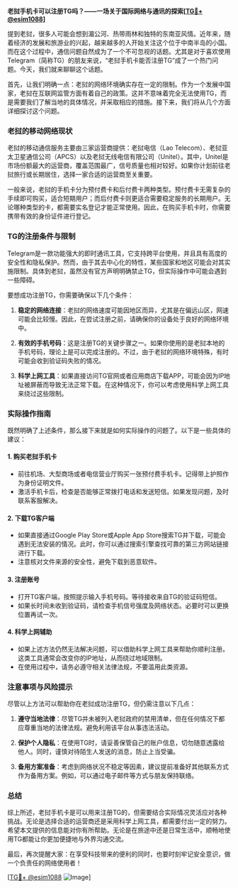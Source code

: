 **老挝手机卡可以注册TG吗？——一场关于国际网络与通讯的探索[[TG💪+ @esim1088](https://t.me/s/esim1088)]**

提到老挝，很多人可能会想到湄公河、热带雨林和独特的东南亚风情。近年来，随着经济的发展和旅游业的兴起，越来越多的人开始关注这个位于中南半岛的小国。而在这个过程中，通信问题自然成为了一个不可忽视的话题。尤其是对于喜欢使用Telegram（简称TG）的朋友来说，“老挝手机卡能否注册TG”成了一个热门问题。今天，我们就来聊聊这个话题。

首先，让我们明确一点：老挝的网络环境确实存在一定的限制。作为一个发展中国家，老挝在互联网监管方面有着自己的政策。这并不意味着完全无法使用TG，而是需要我们了解当地的具体情况，并采取相应的措施。接下来，我们将从几个方面详细探讨这个问题。

### 老挝的移动网络现状

老挝的移动通信服务主要由三家运营商提供：老挝电信（Lao Telecom）、老挝亚太卫星通信公司（APCS）以及老挝无线电信有限公司（Unitel）。其中，Unitel是市场份额最大的运营商，覆盖范围最广，信号质量也相对较好。如果你计划前往老挝旅行或长期居住，选择一家合适的运营商至关重要。

一般来说，老挝的手机卡分为预付费卡和后付费卡两种类型。预付费卡无需复杂的手续即可购买，适合短期用户；而后付费卡则更适合需要稳定服务的长期用户。无论哪种类型的卡，都需要实名登记才能正常使用。因此，在购买手机卡时，你需要携带有效的身份证件进行登记。

### TG的注册条件与限制

Telegram是一款功能强大的即时通讯工具，它支持跨平台使用，并且具有高度的安全性和隐私保护。然而，由于其去中心化的特性，某些国家和地区可能会对其实施限制。具体到老挝，虽然没有官方声明明确禁止TG，但实际操作中可能会遇到一些障碍。

要想成功注册TG，你需要确保以下几个条件：

1. **稳定的网络连接**：老挝的网络速度可能因地区而异，尤其是在偏远山区，网速可能会比较慢。因此，在尝试注册之前，请确保你的设备处于良好的网络环境中。
   
2. **有效的手机号码**：这是注册TG的关键步骤之一。如果你使用的是老挝本地的手机号码，理论上是可以完成注册的。不过，由于老挝的网络环境特殊，有时可能会收到验证码失败的情况。

3. **科学上网工具**：如果直接访问TG官网或者应用商店下载APP，可能会因为IP地址被屏蔽而导致无法正常下载。在这种情况下，你可以考虑使用科学上网工具来绕过这些限制。

### 实际操作指南

既然明确了上述条件，那么接下来就是如何实际操作的问题了。以下是一些具体的建议：

#### 1. 购买老挝手机卡
- 前往机场、大型商场或者电信营业厅购买一张预付费手机卡。记得带上护照作为身份证明文件。
- 激活手机卡后，检查是否能够正常拨打电话和发送短信。如果发现问题，及时联系客服解决。

#### 2. 下载TG客户端
- 如果直接通过Google Play Store或Apple App Store搜索TG并下载，可能会遇到无法安装的情况。此时，你可以通过搜索引擎查找可靠的第三方网站链接进行下载。
- 注意核对文件来源的安全性，避免下载到恶意软件。

#### 3. 注册账号
- 打开TG客户端，按照提示输入手机号码。等待接收来自TG的验证码短信。
- 如果长时间未收到验证码，请检查手机信号强度及网络状态。必要时可以更换位置再试一次。

#### 4. 科学上网辅助
- 如果上述方法仍然无法解决问题，可以借助科学上网工具来帮助你顺利注册。这类工具通常会改变你的IP地址，从而绕过地域限制。
- 在使用过程中，请务必遵守相关法律法规，不要滥用此类资源。

### 注意事项与风险提示

尽管以上方法可以帮助你在老挝成功注册TG，但仍需注意以下几点：

1. **遵守当地法律**：尽管TG并未被列入老挝政府的禁用清单，但在任何情况下都应尊重当地的法律法规。避免利用该平台从事违法活动。

2. **保护个人隐私**：在使用TG时，请妥善保管自己的账户信息，切勿随意透露给他人。同时，谨慎对待陌生人发送的消息，防止上当受骗。

3. **备用方案准备**：考虑到网络状况不稳定等因素，建议提前准备好其他联系方式作为备用方案。例如，可以通过电子邮件等方式与朋友保持联络。

### 总结

综上所述，老挝手机卡是可以用来注册TG的，但需要结合实际情况灵活应对各种挑战。无论是选择合适的运营商还是采用科学上网工具，都需要付出一定的努力。希望本文提供的信息能对你有所帮助。无论是在旅途中还是日常生活中，顺畅地使用TG都能让你更加便捷地与外界沟通交流。

最后，再次提醒大家：在享受科技带来的便利的同时，也要时刻牢记安全意识，做一个负责任的网络使用者！

[[TG💪+ @esim1088](https://t.me/s/esim1088) ![Image](https://i.postimg.cc/4NQfJmqS/Snipaste-2025-05-13-00-14-12.png)]